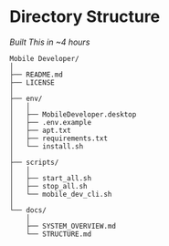 # Directory Structure

*Built This in ~4 hours*

```text
Mobile Developer/
│
├── README.md
├── LICENSE
│
├── env/
│   │
│   ├── MobileDeveloper.desktop
│   ├── .env.example
│   ├── apt.txt
│   ├── requirements.txt
│   └── install.sh
│
├── scripts/
│   │
│   ├── start_all.sh
│   ├── stop_all.sh
│   └── mobile_dev_cli.sh
│
└── docs/
    │
    ├── SYSTEM_OVERVIEW.md
    └── STRUCTURE.md
```
